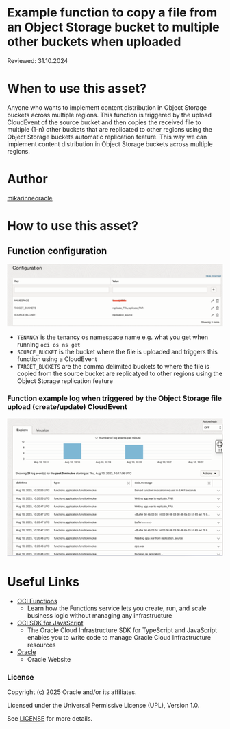 <!--
Copyright (c) 2025 Oracle and/or its affiliates.

The Universal Permissive License (UPL), Version 1.0

Subject to the condition set forth below, permission is hereby granted to any
person obtaining a copy of this software, associated documentation and/or data
(collectively the "Software"), free of charge and under any and all copyright
rights in the Software, and any and all patent rights owned or freely
licensable by each licensor hereunder covering either (i) the unmodified
Software as contributed to or provided by such licensor, or (ii) the Larger
Works (as defined below), to deal in both

(a) the Software, and
(b) any piece of software and/or hardware listed in the lrgrwrks.txt file if
one is included with the Software (each a "Larger Work" to which the Software
is contributed by such licensors),

without restriction, including without limitation the rights to copy, create
derivative works of, display, perform, and distribute the Software and make,
use, sell, offer for sale, import, export, have made, and have sold the
Software and the Larger Work(s), and to sublicense the foregoing rights on
either these or other terms.

This license is subject to the following condition:
The above copyright notice and either this complete permission notice or at
a minimum a reference to the UPL must be included in all copies or
substantial portions of the Software.

THE SOFTWARE IS PROVIDED "AS IS", WITHOUT WARRANTY OF ANY KIND, EXPRESS OR
IMPLIED, INCLUDING BUT NOT LIMITED TO THE WARRANTIES OF MERCHANTABILITY,
FITNESS FOR A PARTICULAR PURPOSE AND NONINFRINGEMENT. IN NO EVENT SHALL THE
AUTHORS OR COPYRIGHT HOLDERS BE LIABLE FOR ANY CLAIM, DAMAGES OR OTHER
LIABILITY, WHETHER IN AN ACTION OF CONTRACT, TORT OR OTHERWISE, ARISING FROM,
OUT OF OR IN CONNECTION WITH THE SOFTWARE OR THE USE OR OTHER DEALINGS IN THE
SOFTWARE.
-->

# Example function to copy a file from an Object Storage bucket to multiple other buckets when uploaded

Reviewed: 31.10.2024
 
# When to use this asset?
 
Anyone who wants to implement content distribution in Object Storage buckets across multiple regions. This function is triggered by the upload CloudEvent of the source bucket and then copies the received file to multiple (1-n) other buckets that are replicated to other regions using the Object Storage buckets automatic replication feature. This way we can implement content distribution in  Object Storage buckets across multiple regions.

# Author
<a href="https://github.com/mikarinneoracle">mikarinneoracle</a>

# How to use this asset?

## Function configuration

<img src="files/config.png" width="800">
<ul>
<li><code>TENANCY</code> is the tenancy os namespace name e.g. what you get when running <code>oci os ns get</code></li>
<li><code>SOURCE_BUCKET</code> is the bucket where the file is uploaded and triggers this function using a CloudEvent</li>
<li><code>TARGET_BUCKETS</code> are the comma delimited buckets to where the file is copied from the source bucket are replicatyed to other regions using the Object Storage replication feature</li>
</ul>

<h3>Function example log when triggered by the Object Storage file upload (create/update) CloudEvent</h3>
<img src="files/log.png" width="800">

# Useful Links
 
- [OCI Functions](https://docs.oracle.com/en-us/iaas/Content/Functions/Concepts/functionsoverview.htm)
    - Learn how the Functions service lets you create, run, and scale business logic without managing any infrastructure
- [OCI SDK for JavaScript](https://docs.oracle.com/en-us/iaas/Content/API/SDKDocs/typescriptsdk.htm)
    - The Oracle Cloud Infrastructure SDK for TypeScript and JavaScript enables you to write code to manage Oracle Cloud Infrastructure resources
- [Oracle](https://www.oracle.com/)
    - Oracle Website

### License

Copyright (c) 2025 Oracle and/or its affiliates.

Licensed under the Universal Permissive License (UPL), Version 1.0.

See [LICENSE](https://github.com/oracle-devrel/technology-engineering/blob/main/LICENSE) for more details.
    
